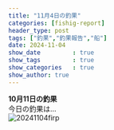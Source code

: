 ```yaml
---
title: "11月4日の釣果"
categories: [fishig-report]
header_type: post
tags: ["釣果","釣果報告","船"]
date: 2024-11-04
show_date         : true
show_tags         : true
show_categories   : true
show_author: true
---
```

**10月11日の釣果**
<br>
今日の釣果は…  
![20241104firp](https://dsm04pap002files.storage.live.com/y4mhzCbaEfl1qJlQoZwavo2alBcB8rRiP2jVrq5SXtl8nMj1Cf1AyztbHFvnAQZtkWz3ZYkyYFJETHuq9A4u9kDN6zl3d6J-c1131lD-BatIj-WFJX4w6xmmEELmNO9G1GQf6LB8tW_mHxPToHzbjUjdkOCgiTXN5h7dB-4MJqtDjxeEuvgjcOcrzeogMBH3WKfTUZ_9XlQp3IefrgvC_porg?encodeFailures=1&width=958&height=538 "20241104の釣果")





